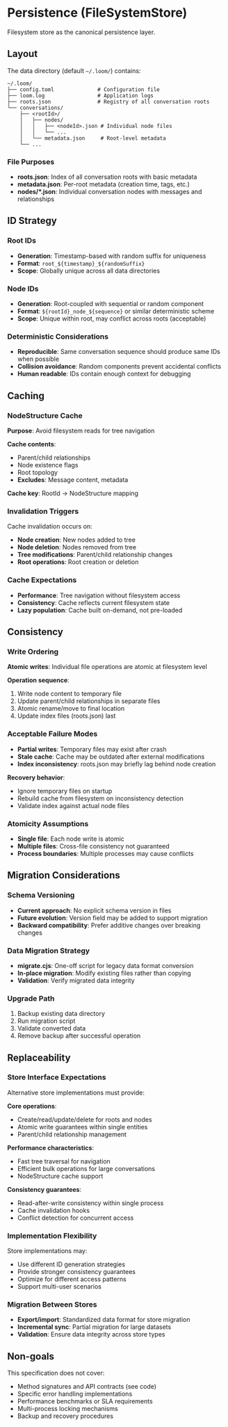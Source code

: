 # Persistence (FileSystemStore)

Filesystem store as the canonical persistence layer.

## Layout

The data directory (default `~/.loom/`) contains:

```
~/.loom/
├── config.toml              # Configuration file
├── loom.log                 # Application logs
├── roots.json               # Registry of all conversation roots
└── conversations/
    ├── <rootId>/
    │   ├── nodes/
    │   │   ├── <nodeId>.json # Individual node files
    │   │   └── ...
    │   └── metadata.json     # Root-level metadata
    └── ...
```

### File Purposes

- **roots.json**: Index of all conversation roots with basic metadata
- **metadata.json**: Per-root metadata (creation time, tags, etc.)
- **nodes/*.json**: Individual conversation nodes with messages and relationships

## ID Strategy

### Root IDs
- **Generation**: Timestamp-based with random suffix for uniqueness
- **Format**: `root_${timestamp}_${randomSuffix}`
- **Scope**: Globally unique across all data directories

### Node IDs
- **Generation**: Root-coupled with sequential or random component
- **Format**: `${rootId}_node_${sequence}` or similar deterministic scheme
- **Scope**: Unique within root, may conflict across roots (acceptable)

### Deterministic Considerations
- **Reproducible**: Same conversation sequence should produce same IDs when possible
- **Collision avoidance**: Random components prevent accidental conflicts
- **Human readable**: IDs contain enough context for debugging

## Caching

### NodeStructure Cache
**Purpose**: Avoid filesystem reads for tree navigation

**Cache contents**:
- Parent/child relationships
- Node existence flags
- Root topology
- **Excludes**: Message content, metadata

**Cache key**: RootId → NodeStructure mapping

### Invalidation Triggers
Cache invalidation occurs on:
- **Node creation**: New nodes added to tree
- **Node deletion**: Nodes removed from tree
- **Tree modifications**: Parent/child relationship changes
- **Root operations**: Root creation or deletion

### Cache Expectations
- **Performance**: Tree navigation without filesystem access
- **Consistency**: Cache reflects current filesystem state
- **Lazy population**: Cache built on-demand, not pre-loaded

## Consistency

### Write Ordering
**Atomic writes**: Individual file operations are atomic at filesystem level

**Operation sequence**:
1. Write node content to temporary file
2. Update parent/child relationships in separate files
3. Atomic rename/move to final location
4. Update index files (roots.json) last

### Acceptable Failure Modes
- **Partial writes**: Temporary files may exist after crash
- **Stale cache**: Cache may be outdated after external modifications
- **Index inconsistency**: roots.json may briefly lag behind node creation

**Recovery behavior**:
- Ignore temporary files on startup
- Rebuild cache from filesystem on inconsistency detection
- Validate index against actual node files

### Atomicity Assumptions
- **Single file**: Each node write is atomic
- **Multiple files**: Cross-file consistency not guaranteed
- **Process boundaries**: Multiple processes may cause conflicts

## Migration Considerations

### Schema Versioning
- **Current approach**: No explicit schema version in files
- **Future evolution**: Version field may be added to support migration
- **Backward compatibility**: Prefer additive changes over breaking changes

### Data Migration Strategy
- **migrate.cjs**: One-off script for legacy data format conversion
- **In-place migration**: Modify existing files rather than copying
- **Validation**: Verify migrated data integrity

### Upgrade Path
1. Backup existing data directory
2. Run migration script
3. Validate converted data
4. Remove backup after successful operation

## Replaceability

### Store Interface Expectations
Alternative store implementations must provide:

**Core operations**:
- Create/read/update/delete for roots and nodes
- Atomic write guarantees within single entities
- Parent/child relationship management

**Performance characteristics**:
- Fast tree traversal for navigation
- Efficient bulk operations for large conversations
- NodeStructure cache support

**Consistency guarantees**:
- Read-after-write consistency within single process
- Cache invalidation hooks
- Conflict detection for concurrent access

### Implementation Flexibility
Store implementations may:
- Use different ID generation strategies
- Provide stronger consistency guarantees
- Optimize for different access patterns
- Support multi-user scenarios

### Migration Between Stores
- **Export/import**: Standardized data format for store migration
- **Incremental sync**: Partial migration for large datasets
- **Validation**: Ensure data integrity across store types

## Non-goals

This specification does not cover:
- Method signatures and API contracts (see code)
- Specific error handling implementations
- Performance benchmarks or SLA requirements
- Multi-process locking mechanisms
- Backup and recovery procedures